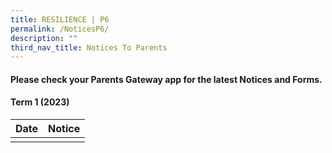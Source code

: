 ```yaml
---
title: RESILIENCE | P6
permalink: /NoticesP6/
description: ""
third_nav_title: Notices To Parents
---
```

#### Please check your **Parents Gateway** app for the latest Notices and Forms.

#### Term 1 (2023)



| Date | Notice |
| --- | ----- |
|     |      |